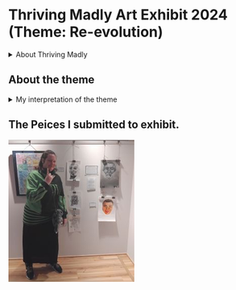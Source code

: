 # Thriving Madly Art Exhibit 2024 (Theme: Re-evolution) 

<details>
<summary>About Thriving Madly</summary>
<br>

## About Thriving Madly

[Thriving Madly about page](https://www.thrivingmadly.com/about)

## My Experience of Thriving Madly

I found that Thriving Madly a welcome space that take me as I am and how I am feeling on that day. I do not have to hide I am having a bad day or not coping. Enabling to be present and participate with whatever capicity I have on the day. That multiple experience and worldview are welcome and accoummodated for in respectful way. Giving oppurnity for growth and development. 

</details>

## About the theme

<details>
<summary>My interpretation of the theme</summary>
<br> 

## Interpretation
To me it is re-evolutionary act to recover from trauma and to break the chains of the abuse cycle. I think this because It takes effort to change bad habit from trauma but very little efort to continue it. Pasting it on the generation to deal with. I can this second degree tramua. I feel I have put a lot effort into re-evolutionise my headspace from the thinking created by abuse. This includes therapy, learning about pyschology and mental health, a stay in psycharitic hosipital care and mental residential care, bullet journaling and peotry writing, peer support and counselling, having supportive and understanding friends. It takes a Multiple dispinary approach to get re-evlutionay result because truama is a multiple dispinary failure. 

The way idea of re-evolution to my maddness is that it takes bravery to confidently say " I am Mad and still worthy of existing " and to actually believe that. That I have something to give to world. To own my madness is re-evolutionary act despite the reality of discrimination I face because of it. To fight for existing  beyond the discrimination. To fight for every breath in my body even ont the days I absolutely wan to die. To Fight for existing proudly as the mad me. These is are my re-evolutionary action. 

</details>

## The Peices I submitted to exhibit. 

![Re-evolution exhibit 2024](https://github.com/LoonDread/Art_Archives/blob/main/Re-evolution%20Exhibit%202025%20resized.jpg)



